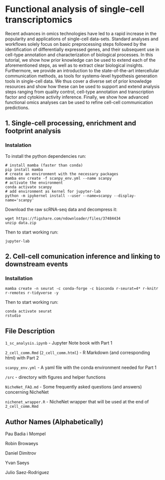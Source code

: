 # Functional analysis of single-cell transcriptomics

Recent advances in omics technologies have led to a rapid increase in the popularity and applications of single-cell data-sets. Standard analyses and workflows solely focus on basic preprocessing steps followed by the identification of differentially expressed genes, and their subsequent use in cell-type annotation and characterization of biological processes. In this tutorial, we show how prior knowledge can be used to extend each of the aforementioned steps, as well as to extract clear biological insights. Furthermore, we provide an introduction to the state-of-the-art intercellular communication methods, as tools for systems-level hypothesis generation tools in single-cell data. We thus cover a diverse set of prior knowledge resources and show how these can be used to support and extend analysis steps ranging from quality control, cell-type annotation and transcription factor and cytokine activity inference. Finally, we show how advanced functional omics analyses can be used to refine cell-cell communication predictions.

## 1. Single-cell processing, enrichment and footprint analysis

### Instalation
To install the python dependencies run:

```
# install mamba (faster than conda)
pip install mamba
# create an environment with the necessary packages
mamba env create -f scanpy_env.yml --name scanpy
# activate the environment
conda activate scanpy
# add environment as kernel for jupyter-lab
python -m ipykernel install --user --name=scanpy --display-name='scanpy'
```

Download the raw scRNA-seq data and decompress it:
```
wget https://figshare.com/ndownloader/files/37484434
unzip data.zip
```

Then to start working run:
```
jupyter-lab
```

## 2. Cell-cell comunication inference and linking to downstream events

### Installation
```
mamba create -n seurat -c conda-forge -c bioconda r-seurat=4* r-knitr r-remotes r-tidyverse -y
```

Then to start working run:
```
conda activate seurat
rstudio
```

## File Description  

`1_sc_analysis.ipynb` - Jupyter Note book with Part 1  

`2_cell_comm.Rmd` (`2_cell_comm.html`) - R Markdown (and corresponding html) with Part 2  

`scanpy_env.yml` - A yaml file with the conda environment needed for Part 1  

`/src` - directory with figures and helper functions  

`NicheNet_FAQ.md` - Some frequently asked questions (and answers) concerning NicheNet

`nichenet_wrapper.R` - NicheNet wrapper that will be used at the end of `2_cell_comm.Rmd`


## Author Names (Alphabetically)

Pau Badia i Mompel  

Robin Browaeys  

Daniel Dimitrov  

Yvan Saeys  

Julio Saez-Rodriguez  

